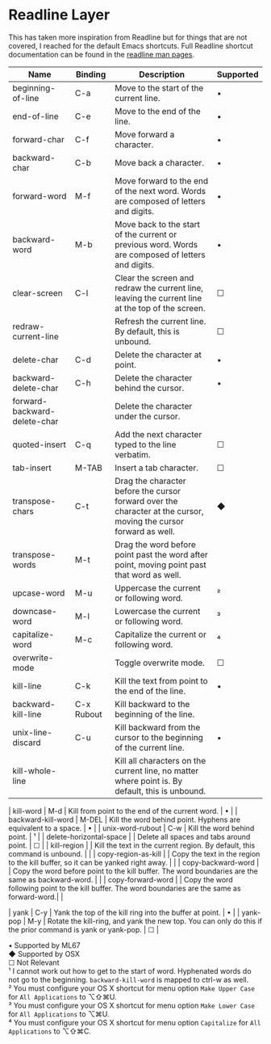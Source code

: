 # Readline Layer

This has taken more inspiration from Readline but for things that are not covered, I reached for the default Emacs shortcuts.
Full Readline shortcut documentation can be found in the [readline man pages](http://www.delorie.com/gnu/docs/readline/rlman_13.html).


| Name                | Binding | Description                                                                                       | Supported |
|---------------------|---------|---------------------------------------------------------------------------------------------------|-----------|
| beginning-of-line   | C-a     | Move to the start of the current line.                                                            | •         |
| end-of-line         | C-e     | Move to the end of the line.                                                                      | •         |
| forward-char        | C-f     | Move forward a character.                                                                         | •         |
| backward-char       | C-b     | Move back a character.                                                                            | •         |
| forward-word        | M-f     | Move forward to the end of the next word. Words are composed of letters and digits.               | •         |
| backward-word       | M-b     | Move back to the start of the current or previous word. Words are composed of letters and digits. | •         |
| clear-screen        | C-l     | Clear the screen and redraw the current line, leaving the current line at the top of the screen.  | ☐         |
| redraw-current-line |         | Refresh the current line. By default, this is unbound.                                            | ☐         |
| delete-char         | C-d     | Delete the character at point.                                                                    | •         |
| backward-delete-char| C-h     | Delete the character behind the cursor.                                                           | •         |
| forward-backward-delete-char| | Delete the character under the cursor.                                                            |           |
| quoted-insert       | C-q     | Add the next character typed to the line verbatim.                                                | ☐         |
| tab-insert          | M-TAB   | Insert a tab character.                                                                           | ☐         |
| transpose-chars     | C-t     | Drag the character before the cursor forward over the character at the cursor, moving the cursor forward as well. | ◆ |
| transpose-words     | M-t     | Drag the word before point past the word after point, moving point past that word as well.        |           |
| upcase-word         | M-u     | Uppercase the current or following word.                                                          | ²         |
| downcase-word       | M-l     | Lowercase the current or following word.                                                          | ³         |
| capitalize-word     | M-c     | Capitalize the current or following word.                                                         | ⁴         |
| overwrite-mode      |         | Toggle overwrite mode.                                                                            | ☐         |
| kill-line           | C-k     | Kill the text from point to the end of the line.                                                  | •         |
| backward-kill-line  | C-x Rubout | Kill backward to the beginning of the line.                                                    |           |
| unix-line-discard   | C-u     | Kill backward from the cursor to the beginning of the current line.                               | •         |
| kill-whole-line     |         |  Kill all characters on the current line, no matter where point is. By default, this is unbound.  |           |

| kill-word           | M-d     | Kill from point to the end of the current word.                                                   | •         |
| backward-kill-word  | M-DEL   | Kill the word behind point. Hyphens are equivalent to a space.                                    | •         |
| unix-word-rubout    | C-w     | Kill the word behind point.                                                                       | ¹         |
| delete-horizontal-space |     | Delete all spaces and tabs around point.                                                          | ☐         |
| kill-region         |         | Kill the text in the current region. By default, this command is unbound.                         |           |
| copy-region-as-kill |         | Copy the text in the region to the kill buffer, so it can be yanked right away.                   |           |
| copy-backward-word  |         | Copy the word before point to the kill buffer. The word boundaries are the same as backward-word. |           |
| copy-forward-word   |         | Copy the word following point to the kill buffer. The word boundaries are the same as forward-word.|          |

| yank                | C-y     | Yank the top of the kill ring into the buffer at point.                                           | •         |
| yank-pop            | M-y     | Rotate the kill-ring, and yank the new top. You can only do this if the prior command is yank or yank-pop. | ☐ |

• Supported by ML67  
◆ Supported by OSX  
☐ Not Relevant  
¹ I cannot work out how to get to the start of word. Hyphenated words do not go to the beginning. `backward-kill-word` is mapped to ctrl-w as well.  
² You must configure your OS X shortcut for menu option `Make Upper Case` for `All Applications` to ⌥⇧⌘U.  
³ You must configure your OS X shortcut for menu option `Make Lower Case` for `All Applications` to ⌥⌘U.  
⁴ You must configure your OS X shortcut for menu option `Capitalize` for `All Applications` to ⌥⇧⌘C.  

